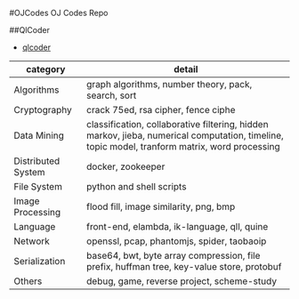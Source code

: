 #OJCodes
OJ Codes Repo

##QlCoder

- [qlcoder](qlcoder)

category | detail
--- | ---
Algorithms | graph algorithms, number theory, pack, search, sort
Cryptography | crack 75ed, rsa cipher, fence ciphe
Data Mining | classification, collaborative filtering, hidden markov, jieba, numerical computation, timeline, topic model, tranform matrix, word processing
Distributed System | docker, zookeeper
File System | python and shell scripts
Image Processing | flood fill, image similarity, png, bmp
Language | front-end, elambda, ik-language, qll, quine 
Network | openssl, pcap, phantomjs, spider, taobaoip
Serialization | base64, bwt, byte array compression, file prefix, huffman tree, key-value store, protobuf
Others | debug, game, reverse project, scheme-study